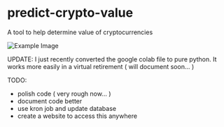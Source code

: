 # predict-crypto-value
A tool to help determine value of cryptocurrencies


![Example Image](https://raw.githubusercontent.com/jim-cassidy/predict-crypto-value/screenshots/predict-crypto-screen1.png)


UPDATE:
    I just recently converted the google colab file to pure python.
It works more easily in a virtual retirement ( will document soon... )

TODO:
- polish code ( very rough now... )
- document code better
- use kron job and update database
- create a website to access this anywhere

